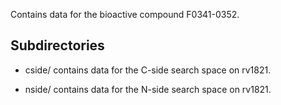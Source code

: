 Contains data for the bioactive compound F0341-0352.

## Subdirectories

- cside/ contains data for the C-side search space on rv1821.

- nside/ contains data for the N-side search space on rv1821.

